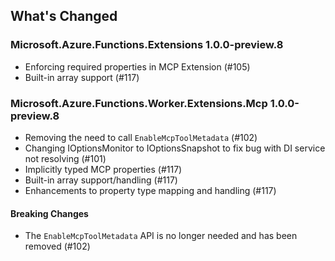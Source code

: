 ## What's Changed

<!-- Please add your release notes in the following format:
- My change description (#PR/#issue)
-->

### Microsoft.Azure.Functions.Extensions 1.0.0-preview.8

- Enforcing required properties in MCP Extension (#105)
- Built-in array support (#117)

### Microsoft.Azure.Functions.Worker.Extensions.Mcp 1.0.0-preview.8

- Removing the need to call `EnableMcpToolMetadata` (#102)
- Changing IOptionsMonitor to IOptionsSnapshot to fix bug with DI service not resolving (#101)
- Implicitly typed MCP properties (#117)
- Built-in array support/handling (#117)
- Enhancements to property type mapping and handling (#117)

#### Breaking Changes
- The `EnableMcpToolMetadata` API is no longer needed and has been removed (#102)

